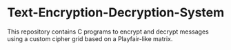 # Text-Encryption-Decryption-System
This repository contains C programs to encrypt and decrypt messages using a custom cipher grid based on a Playfair-like matrix. 
